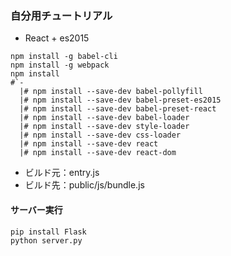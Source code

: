 
### 自分用チュートリアル

* React + es2015

```shell
npm install -g babel-cli
npm install -g webpack
npm install
#`-
  |# npm install --save-dev babel-pollyfill
  |# npm install --save-dev babel-preset-es2015
  |# npm install --save-dev babel-preset-react
  |# npm install --save-dev babel-loader
  |# npm install --save-dev style-loader
  |# npm install --save-dev css-loader
  |# npm install --save-dev react
  |# npm install --save-dev react-dom
```

* ビルド元：entry.js
* ビルド先：public/js/bundle.js


#### サーバー実行

```shell
pip install Flask
python server.py
```

